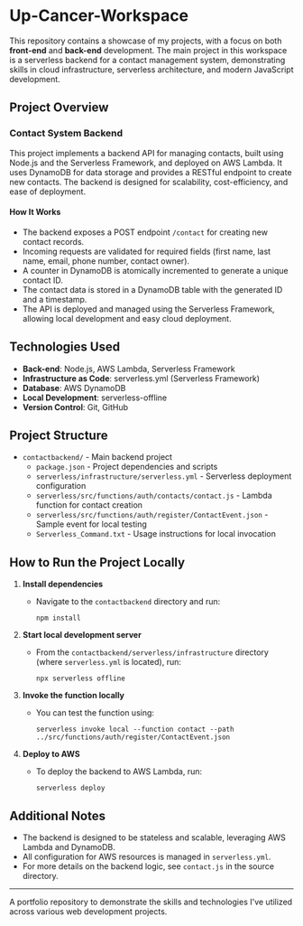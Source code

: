 
# Up-Cancer-Workspace

This repository contains a showcase of my projects, with a focus on both **front-end** and **back-end** development. The main project in this workspace is a serverless backend for a contact management system, demonstrating skills in cloud infrastructure, serverless architecture, and modern JavaScript development.

## Project Overview

### Contact System Backend
This project implements a backend API for managing contacts, built using Node.js and the Serverless Framework, and deployed on AWS Lambda. It uses DynamoDB for data storage and provides a RESTful endpoint to create new contacts. The backend is designed for scalability, cost-efficiency, and ease of deployment.

#### How It Works
- The backend exposes a POST endpoint `/contact` for creating new contact records.
- Incoming requests are validated for required fields (first name, last name, email, phone number, contact owner).
- A counter in DynamoDB is atomically incremented to generate a unique contact ID.
- The contact data is stored in a DynamoDB table with the generated ID and a timestamp.
- The API is deployed and managed using the Serverless Framework, allowing local development and easy cloud deployment.

## Technologies Used

- **Back-end**: Node.js, AWS Lambda, Serverless Framework
- **Infrastructure as Code**: serverless.yml (Serverless Framework)
- **Database**: AWS DynamoDB
- **Local Development**: serverless-offline
- **Version Control**: Git, GitHub

## Project Structure

- `contactbackend/` - Main backend project
   - `package.json` - Project dependencies and scripts
   - `serverless/infrastructure/serverless.yml` - Serverless deployment configuration
   - `serverless/src/functions/auth/contacts/contact.js` - Lambda function for contact creation
   - `serverless/src/functions/auth/register/ContactEvent.json` - Sample event for local testing
   - `Serverless_Command.txt` - Usage instructions for local invocation

## How to Run the Project Locally

1. **Install dependencies**
    - Navigate to the `contactbackend` directory and run:
       ```
       npm install
       ```

2. **Start local development server**
    - From the `contactbackend/serverless/infrastructure` directory (where `serverless.yml` is located), run:
       ```
       npx serverless offline
       ```

3. **Invoke the function locally**
    - You can test the function using:
       ```
       serverless invoke local --function contact --path ../src/functions/auth/register/ContactEvent.json
       ```

4. **Deploy to AWS**
    - To deploy the backend to AWS Lambda, run:
       ```
       serverless deploy
       ```

## Additional Notes

- The backend is designed to be stateless and scalable, leveraging AWS Lambda and DynamoDB.
- All configuration for AWS resources is managed in `serverless.yml`.
- For more details on the backend logic, see `contact.js` in the source directory.

---

A portfolio repository to demonstrate the skills and technologies I've utilized across various web development projects.



